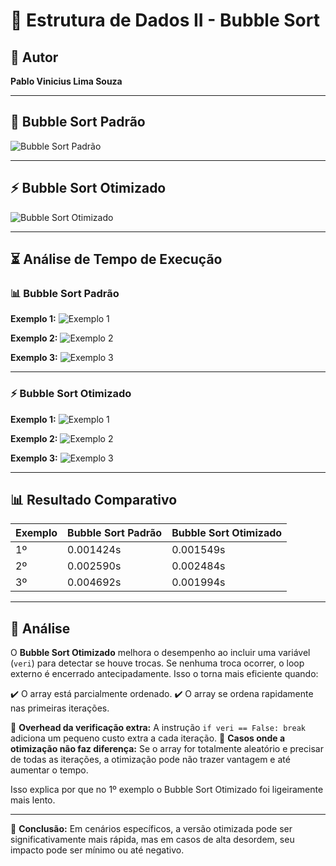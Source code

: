 # 📌 Estrutura de Dados II - Bubble Sort

## 📌 Autor
**Pablo Vinicius Lima Souza**

---

## 🚀 Bubble Sort Padrão

![Bubble Sort Padrão](https://github.com/user-attachments/assets/d484be9e-03ad-4215-a3cf-e771617d11c2)

---

## ⚡ Bubble Sort Otimizado

![Bubble Sort Otimizado](https://github.com/user-attachments/assets/e5571b87-263e-4587-ae00-17361e6137c6)

---

## ⏳ Análise de Tempo de Execução

### 📊 Bubble Sort Padrão
**Exemplo 1:**
![Exemplo 1](https://github.com/user-attachments/assets/2cd0642f-91b0-4b6e-a09f-b7d2b7becc29)

**Exemplo 2:**
![Exemplo 2](https://github.com/user-attachments/assets/b6eb728a-8656-40f9-8032-36847c476111)

**Exemplo 3:**
![Exemplo 3](https://github.com/user-attachments/assets/40aceccf-905f-41f2-b123-ac34bc526105)

---

### ⚡ Bubble Sort Otimizado
**Exemplo 1:**
![Exemplo 1](https://github.com/user-attachments/assets/71f40721-3b5a-4f4f-8963-27e61f679b92)

**Exemplo 2:**
![Exemplo 2](https://github.com/user-attachments/assets/277543cf-23ac-4ad1-b4fb-e2e9c97aab63)

**Exemplo 3:**
![Exemplo 3](https://github.com/user-attachments/assets/cd52eddd-fa1e-4fe9-8bee-4ff95cb58953)

---

## 📊 Resultado Comparativo

| Exemplo | Bubble Sort Padrão | Bubble Sort Otimizado |
|---------|--------------------|----------------------|
| 1º      | 0.001424s          | 0.001549s           |
| 2º      | 0.002590s          | 0.002484s           |
| 3º      | 0.004692s          | 0.001994s           |

---

## 📌 Análise

O **Bubble Sort Otimizado** melhora o desempenho ao incluir uma variável (`veri`) para detectar se houve trocas. Se nenhuma troca ocorrer, o loop externo é encerrado antecipadamente. Isso o torna mais eficiente quando:

✔️ O array está parcialmente ordenado.
✔️ O array se ordena rapidamente nas primeiras iterações.

🔸 **Overhead da verificação extra:** A instrução `if veri == False: break` adiciona um pequeno custo extra a cada iteração.
🔸 **Casos onde a otimização não faz diferença:** Se o array for totalmente aleatório e precisar de todas as iterações, a otimização pode não trazer vantagem e até aumentar o tempo.

Isso explica por que no 1º exemplo o Bubble Sort Otimizado foi ligeiramente mais lento.

---

📌 **Conclusão:** Em cenários específicos, a versão otimizada pode ser significativamente mais rápida, mas em casos de alta desordem, seu impacto pode ser mínimo ou até negativo.

